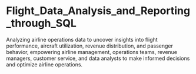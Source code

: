 # Flight_Data_Analysis_and_Reporting_through_SQL
Analyzing airline operations data to uncover insights into flight performance, aircraft utilization, revenue distribution, and passenger behavior, empowering airline management, operations teams, revenue managers, customer service, and data analysts to make informed decisions and optimize airline operations.
